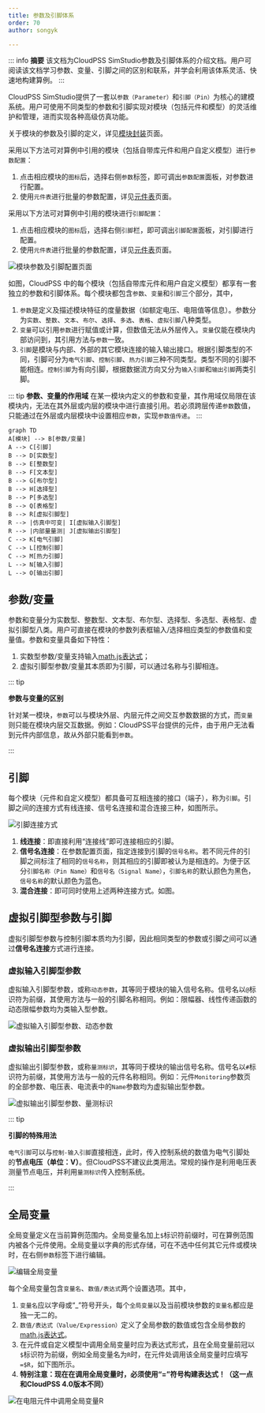```yaml
---
title: 参数及引脚体系
order: 70
author: songyk 

---
```

::: info
**摘要**
该文档为CloudPSS SimStudio参数及引脚体系的介绍文档。用户可阅读该文档学习参数、变量、引脚之间的区别和联系，并学会利用该体系灵活、快速地构建算例。
:::


CloudPSS SimStudio提供了一套以`参数（Parameter）`和`引脚（Pin）`为核心的建模系统。用户可使用不同类型的参数和引脚实现对模块（包括元件和模型）的灵活维护和管理，进而实现各种高级仿真功能。

关于模块的参数及引脚的定义，详见[模块封装](../Mask/index.md)页面。

采用以下方法可对算例中引用的模块（包括自带库元件和用户自定义模型）进行`参数配置`：
1. 点击相应模块的`图标`后，选择右侧`参数`标签，即可调出`参数配置`面板，对参数进行配置。
2. 使用`元件表`进行批量的参数配置，详见[元件表](../ComponentTable/index.md)页面。

采用以下方法可对算例中引用的模块进行`引脚配置`：
1. 点击相应模块的`图标`后，选择右侧`引脚`栏，即可调出`引脚配置`面板，对引脚进行配置。
2. 使用`元件表`进行批量的参数配置，详见[元件表](../ComponentTable/index.md)页面。

![模块参数及引脚配置页面](./ParameterConfig.png "模块参数及引脚配置页面")

如图，CloudPSS 中的每个模块（包括自带库元件和用户自定义模型）都享有一套独立的参数和引脚体系。每个模块都包含`参数`、`变量`和`引脚`三个部分，其中，
1. `参数`是定义及描述模块特征的度量数据（如额定电压、电阻值等信息）。参数分为`实数`、`整数`、`文本`、`布尔`、`选择`、`多选`、`表格`、`虚拟引脚`八种类型。
2. `变量`可以引用`参数`进行赋值或计算，但数值无法从外层传入。`变量`仅能在模块内部访问到，其引用方法与`参数`一致。
3. `引脚`是模块与内部、外部的其它模块连接的输入输出接口。根据引脚类型的不同，引脚可分为`电气引脚`、`控制引脚`、`热力引脚`三种不同类型。类型不同的引脚不能相连。`控制引脚`为有向引脚，根据数据流方向又分为`输入引脚`和`输出引脚`两类引脚。

::: tip
**参数、变量的作用域**
在某一模块内定义的参数和变量，其作用域仅局限在该模块内，无法在其外层或内层的模块中进行直接引用。若必须跨层传递`参数`数值，只能通过在外层或内层模块中设置相应`参数`，实现`参数值传递`。
:::

```mermaid
graph TD
A[模块] --> B[参数/变量]
A --> C[引脚]
B --> D[实数型]
B --> E[整数型]
B --> F[文本型]
B --> G[布尔型]
B --> H[选择型]
B --> P[多选型]
B --> Q[表格型]
B --> R[虚拟引脚型]
R --> |仿真中可变| I[虚拟输入引脚型]
R --> |内部量量测| J[虚拟输出引脚型]
C --> K[电气引脚]
C --> L[控制引脚]
C --> M[热力引脚]
L --> N[输入引脚]
L --> O[输出引脚] 
```

## 参数/变量

参数和变量分为实数型、整数型、文本型、布尔型、选择型、多选型、表格型、虚拟引脚型八类。用户可直接在模块的参数列表框输入/选择相应类型的参数值和变量值。参数和变量具备如下特性：
1. 实数型参数/变量支持输入[math.js表达式](https://mathjs.org/)；
2. 虚拟引脚型参数/变量其本质即为引脚，可以通过名称与引脚相连。

::: tip

**参数与变量的区别**

针对某一模块，`参数`可以与模块外层、内层元件之间交互参数数据的方式，而`变量`则只能在模块内层交互数据。例如：CloudPSS平台提供的元件，由于用户无法看到元件内部信息，故从外部只能看到`参数`。

:::

## 引脚

每个模块（元件和自定义模型）都具备可互相连接的接口（端子），称为`引脚`。引脚之间的连接方式有线连接、信号名连接和混合连接三种，如图所示。

![引脚连接方式](./PinConnection.png "引脚连接方式")

1. **线连接**：即直接利用“连接线”即可连接相应的引脚。
1. **信号名连接**：在参数配置页面，指定连接到引脚的`信号名称`。若不同元件的引脚之间标注了相同的`信号名称`，则其相应的引脚即被认为是相连的。为便于区分`引脚名称（Pin Name）`和`信号名（Signal Name）`，`引脚名称`的默认颜色为黑色，`信号名称`的默认颜色为蓝色。 
1. **混合连接**：即可同时使用上述两种连接方式。如图。


## 虚拟引脚型参数与引脚

虚拟引脚型参数与控制引脚本质均为引脚，因此相同类型的参数或引脚之间可以通过**信号名连接**方式进行连接。

### 虚拟输入引脚型参数

虚拟输入引脚型参数，或称`动态参数`，其等同于模块的输入信号名称。信号名以`@`标识符为前缀，其使用方法与一般的引脚名称相同。例如：限幅器、线性传递函数的动态限幅参数均为类输入型参数。

![虚拟输入引脚型参数、动态参数](./DynamicParameter.png "虚拟输入引脚型参数、动态参数")

### 虚拟输出引脚型参数

虚拟输出引脚型参数，或称`量测标识`，其等同于模块的输出信号名称。信号名以`#`标识符为前缀，其使用方法与一般的元件名称相同。例如：元件`Monitoring`参数页的全部参数、电压表、电流表中的`Name`参数均为虚拟输出型参数。

![虚拟输出引脚型参数、量测标识](./虚拟输出引脚型参数.png "虚拟输出引脚型参数、量测标识")

::: tip

**引脚的特殊用法**

`电气引脚`可以与`控制-输入引脚`直接相连，此时，传入控制系统的数值为电气引脚处的**节点电压（单位：V）**。但CloudPSS不建议此类用法。常规的操作是利用电压表测量节点电压，并利用`量测标识`传入控制系统。

:::

## 全局变量

全局变量定义在当前算例范围内。全局变量名加上`$`标识符前缀时，可在算例范围内被各个元件使用。全局变量以字典的形式存储，可在不选中任何其它元件或模块时，在右侧`参数`标签下进行编辑。
 
![编辑全局变量](./GlobalParameterTable.png "编辑全局变量")

每个全局变量包含`变量名`、`数值/表达式`两个设置选项。其中，
1. `变量名`应以字母或“_”符号开头，每个`全局变量`以及当前模块参数的`变量名`都应是独一无二的。
2. `数值/表达式（Value/Expression）`定义了全局参数的数值或包含全局参数的[math.js表达式](https://mathjs.org/)。
3. 在元件或自定义模型中调用全局变量时应为表达式形式，且在全局变量前冠以`$`标识符为前缀，例如全局变量名为`R`时，在元件处调用该全局变量时应填写`=$R`，如下图所示。
4. **特别注意：现在在调用全局变量时，必须使用“=”符号构建表达式！（这一点和CloudPSS 4.0版本不同）**

![在电阻元件中调用全局变量R](./paraR.png "在电阻元件中调用全局变量R")

[^_^]:
    在使用全局变量过程中，需要注意以下几点：
    1. 全局参数仅用于配置元件参数，因此必须在仿真开始前赋值，参数在仿真过程中不可改变。
    2. 后定义的全局参数可引用较先定义的全局参数，反之不可以。如图。

        ![全局参数相互引用](./GlobalParameterRef.png "全局参数相互引用")